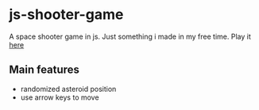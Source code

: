 # js-shooter-game
A space shooter game in js. Just something i made in my free time. Play it [here](https://skparab1.github.io/r/game)

## Main features
- randomized asteroid position
- use arrow keys to move
